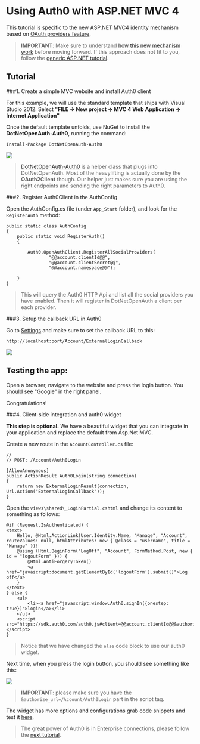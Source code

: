 # Using Auth0 with ASP.NET MVC 4

This tutorial is specific to the new ASP.NET MVC4 identity mechanism based on [OAuth providers feature](http://www.asp.net/mvc/overview/getting-started/using-oauth-providers-with-mvc). 

> **IMPORTANT**: Make sure to understand [how this new mechanism work](http://weblogs.asp.net/jgalloway/archive/2012/08/29/simplemembership-membership-providers-universal-providers-and-the-new-asp-net-4-5-web-forms-and-asp-net-mvc-4-templates.aspx) before moving forward. If this approach does not fit to you, follow the [generic ASP.NET tutorial](aspnet-tutorial).

## Tutorial

###1. Create a simple MVC website and install Auth0 client

For this example, we will use the standard template that ships with Visual Studio 2012. Select __"FILE -> New project -> MVC 4 Web Application -> Internet Application"__

Once the default template unfolds, use NuGet to install the **DotNetOpenAuth-Auth0**, running the command:

	Install-Package DotNetOpenAuth-Auth0

![](img/install-dotnetopenauth-auth0-nuget.png)

> [DotNetOpenAuth-Auth0](https://nuget.org/packages/DotNetOpenAuth-Auth0) is a helper class that plugs into DotNetOpenAuth. Most of the heavylifting is actually done by the __OAuth2Client__ though. Our helper just makes sure you are using the right endpoints and sending the right parameters to Auth0.
>

###2. Register Auth0Client in the AuthConfig

Open the AuthConfig.cs file (under `App_Start` folder), and look for the ```RegisterAuth``` method:

    public static class AuthConfig
    {
        public static void RegisterAuth()
        {
            
            Auth0.OpenAuthClient.RegisterAllSocialProviders(
                    "@@account.clientId@@",
                    "@@account.clientSecret@@",
                    "@@account.namespace@@"); 

        }
    }

> This will query the Auth0 HTTP Api and list all the social providers you have enabled. Then it will register in DotNetOpenAuth a client per each provider. 


###3. Setup the callback URL in Auth0

Go to [Settings](https://app.auth0.com/#/settings) and make sure to set the callback URL to this:

```
http://localhost:port/Account/ExternalLoginCallback
```

![](img/settings-callback.png)
 
## Testing the app:

Open a browser, navigate to the website and press the login button. You should see "Google" in the right panel.

Congratulations! 

###4. Client-side integration and auth0 widget

__This step is optional.__ We have a beautiful widget that you can integrate in your application and replace the default from Asp.Net MVC.

Create a new route in the ```AccountController.cs``` file:

    //
    // POST: /Account/Auth0Login

    [AllowAnonymous]
    public ActionResult Auth0Login(string connection)
    {
        return new ExternalLoginResult(connection, Url.Action("ExternalLoginCallback"));
    }

Open the ```views\shared\_LoginPartial.cshtml``` and change its content to something as follows:

    @if (Request.IsAuthenticated) {
    <text>
        Hello, @Html.ActionLink(User.Identity.Name, "Manage", "Account", routeValues: null, htmlAttributes: new { @class = "username", title = "Manage" })!
        @using (Html.BeginForm("LogOff", "Account", FormMethod.Post, new { id = "logoutForm" })) {
            @Html.AntiForgeryToken()
            <a href="javascript:document.getElementById('logoutForm').submit()">Log off</a>
        }
    </text>
    } else {
        <ul>
            <li><a href="javascript:window.Auth0.signIn({onestep: true})">login</a></li>
        </ul>
        <script src="https://sdk.auth0.com/auth0.js#client=@@account.clientId@@&authorize_url=/Account/Auth0Login"></script>
    }

> Notice that we have changed the ```else``` code block to use our auth0 widget.

Next time, when you press the login button, you should see something like this:

![](img/widget-in-aspnet.png)

> **IMPORTANT**: please make sure you have the ```&authorize_url=/Account/Auth0Login``` part in the script tag.

The widget has more options and configurations grab code snippets and test it [here](https://app.auth0.com/#/sdk/widget).

> The great power of Auth0 is in Enterprise connections, please follow the [next tutorial](/mvc-tutorial-enterprise).